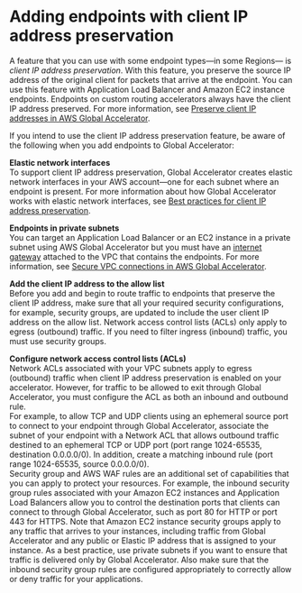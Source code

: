 # Adding endpoints with client IP address preservation<a name="about-endpoints.sipp-caveats"></a>

A feature that you can use with some endpoint types—in some Regions— is *client IP address preservation*\. With this feature, you preserve the source IP address of the original client for packets that arrive at the endpoint\. You can use this feature with Application Load Balancer and Amazon EC2 instance endpoints\. Endpoints on custom routing accelerators always have the client IP address preserved\. For more information, see [Preserve client IP addresses in AWS Global Accelerator](preserve-client-ip-address.md)\.

If you intend to use the client IP address preservation feature, be aware of the following when you add endpoints to Global Accelerator:

**Elastic network interfaces**  
To support client IP address preservation, Global Accelerator creates elastic network interfaces in your AWS account—one for each subnet where an endpoint is present\. For more information about how Global Accelerator works with elastic network interfaces, see [Best practices for client IP address preservation](best-practices-aga.md)\.

**Endpoints in private subnets**  
You can target an Application Load Balancer or an EC2 instance in a private subnet using AWS Global Accelerator but you must have an [internet gateway](https://docs.aws.amazon.com/vpc/latest/userguide/VPC_Internet_Gateway.html) attached to the VPC that contains the endpoints\. For more information, see [Secure VPC connections in AWS Global Accelerator](secure-vpc-connections.md)\.

**Add the client IP address to the allow list**  
Before you add and begin to route traffic to endpoints that preserve the client IP address, make sure that all your required security configurations, for example, security groups, are updated to include the user client IP address on the allow list\. Network access control lists \(ACLs\) only apply to egress \(outbound\) traffic\. If you need to filter ingress \(inbound\) traffic, you must use security groups\. 

**Configure network access control lists \(ACLs\)**  
Network ACLs associated with your VPC subnets apply to egress \(outbound\) traffic when client IP address preservation is enabled on your accelerator\. However, for traffic to be allowed to exit through Global Accelerator, you must configure the ACL as both an inbound and outbound rule\.   
For example, to allow TCP and UDP clients using an ephemeral source port to connect to your endpoint through Global Accelerator, associate the subnet of your endpoint with a Network ACL that allows outbound traffic destined to an ephemeral TCP or UDP port \(port range 1024\-65535, destination 0\.0\.0\.0/0\)\. In addition, create a matching inbound rule \(port range 1024\-65535, source 0\.0\.0\.0/0\)\.  
Security group and AWS WAF rules are an additional set of capabilities that you can apply to protect your resources\. For example, the inbound security group rules associated with your Amazon EC2 instances and Application Load Balancers allow you to control the destination ports that clients can connect to through Global Accelerator, such as port 80 for HTTP or port 443 for HTTPS\. Note that Amazon EC2 instance security groups apply to any traffic that arrives to your instances, including traffic from Global Accelerator and any public or Elastic IP address that is assigned to your instance\. As a best practice, use private subnets if you want to ensure that traffic is delivered only by Global Accelerator\. Also make sure that the inbound security group rules are configured appropriately to correctly allow or deny traffic for your applications\.